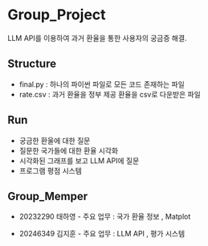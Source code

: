 # Group_Project

LLM API를 이용하여 과거 환율을 통한 사용자의 궁금증 해결.

## Structure

 - final.py : 하나의 파이썬 파일로 모든 코드 존재하는 파일
 - rate.csv : 과거 환율을 정부 제공 환율을 csv로 다운받은 파일

## Run

 - 궁금한 환울에 대한 질문
 - 질문한 국가들에 대한 환율 시각화
 - 시각화된 그래프를 보고 LLM API에 질문
 - 프로그램 평점 시스템

## Group_Memper

  - 20232290 태하영 - 주요 업무 : 국가 환율 정보 , Matplot
 
  - 20246349 김지훈 - 주요 업무 : LLM API , 평가 시스템

